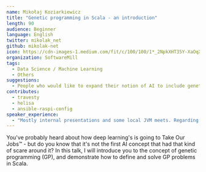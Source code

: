 ```yaml
---
name: Mikołaj Koziarkiewicz
title: "Genetic programming in Scala - an introduction"
length: 90
audience: Beginner
language: English
twitter: mikolak_net
github: mikolak-net
icon: https://cdn-images-1.medium.com/fit/c/100/100/1*_2NpkXHT35Y-XaOqXVW0qg.png
organization: SoftwareMill
tags:
  - Data Science / Machine Learning
  - Others
suggestions:
  - People who would like to expand their notion of AI to include genetic programming, and evolutionary algorithms in general.
contributes:
  - travesty
  - helisa
  - ansible-raspi-config
speaker_experience:
  - "Mostly internal presentations and some local JVM meets. Regarding international conferences, I have presented during Scalar 2018, the recording is viewable here: <a href='https://www.youtube.com/watch?v=YiGxz_HvJcc'>https://www.youtube.com/watch?v=YiGxz_HvJcc</a> ."
---
```

You've probably heard about how deep learning's is going to Take Our Jobs™ - but do you know that it's not the first AI concept that had that kind of scare around it? In this talk, I will introduce you to the concept of genetic programming (GP), and demonstrate how to define and solve GP problems in Scala.
